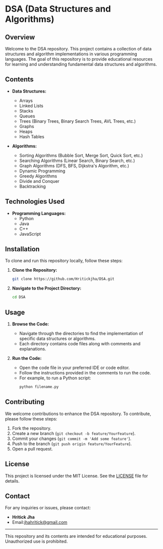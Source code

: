 # DSA (Data Structures and Algorithms)

## Overview
Welcome to the DSA repository. This project contains a collection of data structures and algorithm implementations in various programming languages. The goal of this repository is to provide educational resources for learning and understanding fundamental data structures and algorithms.

## Contents
- **Data Structures:**
  - Arrays
  - Linked Lists
  - Stacks
  - Queues
  - Trees (Binary Trees, Binary Search Trees, AVL Trees, etc.)
  - Graphs
  - Heaps
  - Hash Tables

- **Algorithms:**
  - Sorting Algorithms (Bubble Sort, Merge Sort, Quick Sort, etc.)
  - Searching Algorithms (Linear Search, Binary Search, etc.)
  - Graph Algorithms (DFS, BFS, Dijkstra's Algorithm, etc.)
  - Dynamic Programming
  - Greedy Algorithms
  - Divide and Conquer
  - Backtracking

## Technologies Used
- **Programming Languages:**
  - Python
  - Java
  - C++
  - JavaScript

## Installation
To clone and run this repository locally, follow these steps:

1. **Clone the Repository:**
    ```sh
    git clone https://github.com/Hritickjha/DSA.git
    ```

2. **Navigate to the Project Directory:**
    ```sh
    cd DSA
    ```

## Usage
1. **Browse the Code:**
   - Navigate through the directories to find the implementation of specific data structures or algorithms.
   - Each directory contains code files along with comments and explanations.

2. **Run the Code:**
   - Open the code file in your preferred IDE or code editor.
   - Follow the instructions provided in the comments to run the code.
   - For example, to run a Python script:
     ```sh
     python filename.py
     ```

## Contributing
We welcome contributions to enhance the DSA repository. To contribute, please follow these steps:

1. Fork the repository.
2. Create a new branch (`git checkout -b feature/YourFeature`).
3. Commit your changes (`git commit -m 'Add some feature'`).
4. Push to the branch (`git push origin feature/YourFeature`).
5. Open a pull request.

## License
This project is licensed under the MIT License. See the [LICENSE](LICENSE) file for details.

## Contact
For any inquiries or issues, please contact:

- **Hritick Jha**
- Email:jhahritick@gmail.com

---

This repository and its contents are intended for educational purposes. Unauthorized use is prohibited.
